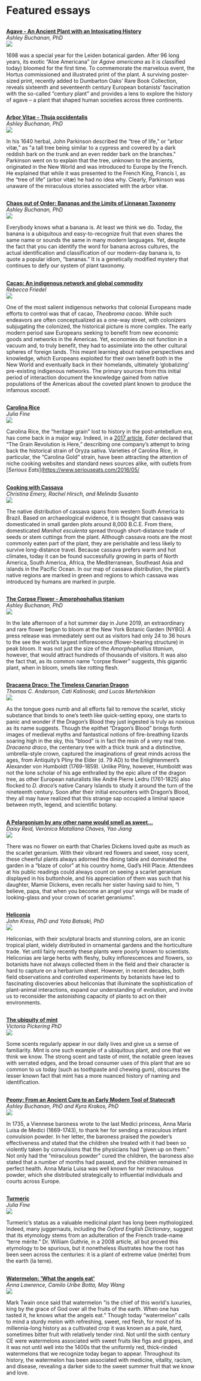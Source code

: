 <param ve-config 
       title="Plant Humanities"
       banner="/images/header.jpg"
       layout="index"
       header="default">

# Featured essays

##
[**Agave - An Ancient Plant with an Intoxicating History**](/Agave)  
*Ashley Buchanan, PhD*  
![](https://dev.visual-essays.app/thumbnail?url=https://upload.wikimedia.org/wikipedia/commons/thumb/3/3f/Gc29_agave_americana.jpg/1920px-Gc29_agave_americana.jpg)

1698 was a special year for the Leiden botanical garden. After 96 long years, its exotic “Aloe Americana” (or _Agave americana_ as it is classified today) bloomed for the first time. To commemorate the marvelous event, the Hortus commissioned and illustrated print of the plant. A surviving poster-sized print, recently added to Dumbarton Oaks’ Rare Book Collection, reveals sixteenth and seventeenth century European botanists’ fascination with the so-called “century plant” and provides a lens to explore the history of agave – a plant that shaped human societies across three continents. 

##
[**Arbor Vitae - Thuja occidentalis**](/arbor_vitae)  
*Ashley Buchanan, PhD*  
![](https://dev.visual-essays.app/thumbnail?url=https://upload.wikimedia.org/wikipedia/commons/6/67/Neuch%C3%A2tel_Herbarium_-_Thuja_occidentalis_-_NEU000099701.jpg)
  
In his 1640 herbal, John Parkinson described the “tree of life,” or “arbor vitæ,” as "a tall tree being similar to a cypress and covered by a dark reddish bark on the trunk and an even redder bark on the branches." Parkinson went on to explain that the tree, unknown to the ancients, originated in the New World and was introduced to Europe by the French. He explained that while it was presented to the French King, Francis I, as the “tree of life” (arbor vitæ) he had no idea why. Clearly, Parkinson was unaware of the miraculous stories associated with the arbor vitæ.  

##
[**Chaos out of Order: Bananas and the Limits of Linnaean Taxonomy**](/Banana)  
*Ashley Buchanan, PhD*  
![](https://dev.visual-essays.app/thumbnail?url=https://upload.wikimedia.org/wikipedia/commons/0/0f/Banana_Maria_Sibylla_Merian_1705_plate_XII.png)
  
Everybody knows what a banana is. At least we think we do. Today, the banana is a ubiquitous and easy-to-recognize fruit that even shares the same name or sounds the same in many modern languages. Yet, despite the fact that you can identify the word for banana across cultures, the actual identification and classification of our modern-day banana is, to quote a popular idiom, “bananas.” It is a genetically modified mystery that continues to defy our system of plant taxonomy.

##
[**Cacao: An indigenous network and global commodity**](/cacao)  
*Rebecca Friedel*  
![](https://dev.visual-essays.app/thumbnail?url=https://upload.wikimedia.org/wikipedia/commons/3/31/Cacao_Nacional_Fino_de_Aroma.jpg)
  
One of the most salient indigenous networks that colonial Europeans made efforts to control was that of cacao, _Theobroma cacao_. While such endeavors are often conceptualized as a one-way street, with colonizers subjugating the colonized, the historical picture is more complex.  The early modern period saw Europeans seeking to benefit from new economic goods and networks in the Americas. Yet, economies do not function in a vacuum and, to truly benefit, they had to assimilate into the other cultural spheres of foreign lands. This meant learning about native perspectives and knowledge, which Europeans exploited for their own benefit both in the New World and eventually back in their homelands, ultimately ‘globalizing’ pre-existing indigenous networks. The primary sources from this initial period of interaction document the knowledge gained from native populations of the Americas about the coveted plant known to produce the infamous _xocoatl_.

##
[**Carolina Rice**](/carolina_rice)  
*Julia Fine*  
![](https://dev.visual-essays.app/thumbnail?url=https://images.nypl.org/index.php?id=G92F023_016F&t=w)
  
Carolina Rice, the “heritage grain” lost to history in the post-antebellum era, has come back in a major way. Indeed, in a [2017 article](https://www.eater.com/ad/15973794/carolina-gold-rice-heritage-grains), _Eater_ declared that “The Grain Revolution is Here,” describing one company’s attempt to bring back the historical strain of Oryza sativa. Varieties of Carolina Rice, in particular, the “Carolina Gold” strain, have been attracting the attention of niche cooking websites and standard news sources alike, with outlets from [_Serious Eats_](https://www.seriouseats.com/2016/05/

##
[**Cooking with Cassava**](/cassava)  
*Christina Emery, Rachel Hirsch, and Melinda Susanto*  
![](https://dev.visual-essays.app/thumbnail?url=https://raw.githubusercontent.com/melindasusanto/demo1/master/Crosby.jpg)
  
The native distribution of cassava spans from western South America to Brazil. Based on archaeological evidence, it is thought that cassava was domesticated in small garden plots around 8,000 B.C.E. From there, domesticated _Manihot esculenta_ spread through short-distance trade of seeds or stem cuttings from the plant. Although cassava roots are the most commonly eaten part of the plant, they are perishable and less likely to survive long-distance travel. Because cassava prefers warm and hot climates, today it can be found successfully growing in parts of North America, South America, Africa, the Mediterranean, Southeast Asia and islands in the Pacific Ocean. In our map of cassava distribution, the plant’s native regions are marked in green and regions to which cassava was introduced by humans are marked in purple.

##
[**The Corpse Flower - Amorphophallus titanium**](/Corpse_Flower)  
*Ashley Buchanan, PhD*  
![](https://dev.visual-essays.app/thumbnail?url=https://upload.wikimedia.org/wikipedia/commons/d/da/Corpse_flower_%2871304%29f.jpg)
  
In the late afternoon of a hot summer day in June 2019, an extraordinary and rare flower began to bloom at the New York Botanic Garden (NYBG). A press release was immediately sent out as visitors had only 24 to 36 hours to the see the world’s largest inflorescence (flower-bearing structure) in peak bloom. It was not just the size of the _Amorphophallus titanium_, however, that would attract hundreds of thousands of visitors. It was also the fact that, as its common name “corpse flower” suggests, this gigantic plant, when in bloom, smells like rotting flesh. 

##
[**Dracaena Draco: The Timeless Canarian Dragon**](/dragon_tree)  
*Thomas C. Anderson, Cati Kalinoski, and Lucas Mertehikian*  
![](https://dev.visual-essays.app/thumbnail?url=https://github.com/JSTOR-Labs/plant-humanities/raw/master/images/header%20option%206%20-%20FINAL.jpg)
  
As the tongue goes numb and all efforts fail to remove the scarlet, sticky substance that binds to one’s teeth like quick-setting epoxy, one starts to panic and wonder if the Dragon’s Blood they just ingested is truly as noxious as its name suggests. Though the epithet “Dragon’s Blood” brings forth images of medieval myths and fantastical notions of fire-breathing lizards soaring high in the sky, this “blood” is in fact the resin of a very real tree. _Dracaena draco_, the centenary tree with a thick trunk and a distinctive, umbrella-style crown, captured the imaginations of great minds across the ages, from Antiquity’s Pliny the Elder (d. 79 AD)  to the Enlightenment’s Alexander von Humboldt (1769-1859). Unlike Pliny, however, Humboldt was not the lone scholar of his age enthralled by the epic allure of the dragon tree, as other European naturalists like André Pierre Ledru (1761-1825) also flocked to _D. draco_’s native Canary Islands to study it around the turn of the nineteenth century. Soon after their initial encounters with Dragon’s Blood, they all may have realized that this strange sap occupied a liminal space between myth, legend, and scientific botany.

##
[**A Pelargonium by any other name would smell as sweet…**](/geranium)  
*Daisy Reid, Verónica Matallana Chaves, Yao Jiang*  
![](https://dev.visual-essays.app/thumbnail?url=https://ids.lib.harvard.edu/ids/iiif/435776338/full/full/0/default.jpg)
  
There was no flower on earth that Charles Dickens loved quite as much as the scarlet geranium. With their vibrant red flowers and sweet, rosy scent, these cheerful plants always adorned the dining table and dominated the garden in a “blaze of color” at his country home, Gad’s Hill Place. Attendees at his public readings could always count on seeing a scarlet geranium displayed in his buttonhole, and his appreciation of them was such that his daughter, Mamie Dickens, even recalls her sister having said to him, “I believe, papa, that when you become an angel your wings will be made of looking-glass and your crown of scarlet geraniums”. 

##
[**Heliconia**](Heliconia)  
*John Kress, PhD and Yota Batsaki, PhD*  
![](https://dev.visual-essays.app/thumbnail?url=https://upload.wikimedia.org/wikipedia/commons/4/48/Illustration_from_Les_liliac%C3%A9es_by_Pierre_Joseph_Redout%C3%A9_%281759-1840%29._Digitally_enhanced_by_rawpixel-com_381.jpg)
  
Heliconias, with their sculptural bracts and stunning colors, are an iconic tropical plant, widely distributed in ornamental gardens and the horticulture trade. Yet until fairly recently these plants were poorly known to scientists. Heliconias are large herbs with fleshy, bulky inflorescences and flowers, so botanists have not always collected them in the field and their character is hard to capture on a herbarium sheet. However, in recent decades,  both field observations and controlled experiments by botanists have led to fascinating discoveries about heliconias that illuminate the sophistication of plant-animal interactions, expand our understanding of evolution, and invite us to reconsider the astonishing capacity of plants to act on their environments.

## 
[**The ubiquity of mint**](/mint)  
*Victoria Pickering PhD*  
![](https://dev.visual-essays.app/thumbnail?url=https://github.com/JSTOR-Labs/plant-humanities/raw/master/images/mint.jpg) 
  
Some scents regularly appear in our daily lives and give us a sense of familiarity. Mint is one such example of a ubiquitous plant, and one that we think we know. The strong scent and taste of mint, the notable green leaves with serrated edges, and the broad consumer uses of this plant that are so common to us today (such as toothpaste and chewing gum), obscures the lesser known fact that mint has a more nuanced history of naming and identification.

##
[**Peony: From an Ancient Cure to an Early Modern Tool of Statecraft**](/Peony)  
*Ashley Buchanan, PhD and Kyra Krakos, PhD*  
![](https://dev.visual-essays.app/thumbnail?url=https://iiif.wellcomecollection.org/image/B0009092.jpg/full/2048%2C/0/default.jpg)
  
In 1735, a Viennese baroness wrote to the last Medici princess, Anna Maria Luisa de Medici (1669-1743),  to thank her for sending a miraculous infant convulsion powder. In her letter, the baroness praised the powder’s effectiveness and stated that the children she treated with it had been so violently taken by convulsions that the physicians had “given up on them.” Not only had the “miraculous powder” cured the children, the baroness also stated that a number of months had passed, and the children remained in perfect health. Anna Maria Luisa was well known for her miraculous powder, which she distributed strategically to influential individuals and courts across Europe. 

##
[**Turmeric**](/turmeric)  
*Julia Fine*  
![](https://dev.visual-essays.app/thumbnail?url=https://images.nypl.org/index.php?id=1126115&t=w)
  
Turmeric’s status as a valuable medicinal plant has long been mythologized. Indeed, many juggernauts, including the _Oxford English Dictionary_, suggest that its etymology stems from an adulteration of the French trade-name “terre mérite.” Dr. William Guthrie, in a 2008 article, all but proved this etymology to be spurious, but it nonetheless illustrates how the root has been seen across the centuries: it is a plant of extreme value (mérite) from the earth (la terre).

##
[**Watermelon: 'What the angels eat'**](/watermelon)  
*Anna Lawrence, Camilo Uribe Botta, May Wang*  
![](https://dev.visual-essays.app/thumbnail?url=https://upload.wikimedia.org/wikipedia/commons/a/a4/Albert_Eckhout_1610-1666_Brazilian_fruits.jpg) 
  
Mark Twain once said that watermelon “is the chief of this world's luxuries, king by the grace of God over all the fruits of the earth. When one has tasted it, he knows what the angels eat.” Though today “watermelon” calls to mind a sturdy melon with refreshing, sweet, red flesh, for most of its millennia-long history as a cultivated crop it was known as a pale, hard, sometimes bitter fruit with relatively tender rind. Not until the sixth century CE were watermelons associated with sweet fruits like figs and grapes, and it was not until well into the 1400s that the uniformly red, thick-rinded watermelons that we recognize today began to appear. Throughout its history, the watermelon has been associated with medicine, vitality, racism, and disease, revealing a darker side to the sweet summer fruit that we know and love.
